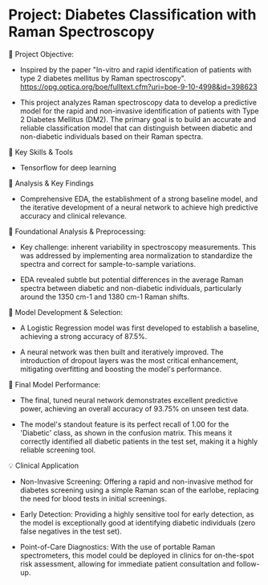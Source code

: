 # Project: Diabetes Classification with Raman Spectroscopy



🔷 Project Objective:
- Inspired by the paper "In-vitro and rapid identification of patients with type 2 diabetes mellitus by Raman spectroscopy".
https://opg.optica.org/boe/fulltext.cfm?uri=boe-9-10-4998&id=398623

- This project analyzes Raman spectroscopy data to develop a predictive model for the rapid and non-invasive identification of patients with Type 2 Diabetes Mellitus (DM2). The primary goal is to build an accurate and reliable classification model that can distinguish between diabetic and non-diabetic individuals based on their Raman spectra.

🌟 Key Skills & Tools
- Tensorflow for deep learning

🌿 Analysis & Key Findings
- Comprehensive EDA, the establishment of a strong baseline model, and the iterative development of a neural network to achieve high predictive accuracy and clinical relevance.

🌿 Foundational Analysis & Preprocessing:
- Key challenge: inherent variability in spectroscopy measurements. This was addressed by implementing area normalization to standardize the spectra and correct for sample-to-sample variations.

- EDA revealed subtle but potential differences in the average Raman spectra between diabetic and non-diabetic individuals, particularly around the 1350 cm-1 and 1380 cm-1 Raman shifts.

🌿 Model Development & Selection:
- A Logistic Regression model was first developed to establish a baseline, achieving a strong accuracy of 87.5%.

- A neural network was then built and iteratively improved. The introduction of dropout layers was the most critical enhancement, mitigating overfitting and boosting the model's performance.

🌿 Final Model Performance:
- The final, tuned neural network demonstrates excellent predictive power, achieving an overall accuracy of 93.75% on unseen test data.

- The model's standout feature is its perfect recall of 1.00 for the 'Diabetic' class, as shown in the confusion matrix. This means it correctly identified all diabetic patients in the test set, making it a highly reliable screening tool.

💡 Clinical Application
- Non-Invasive Screening: Offering a rapid and non-invasive method for diabetes screening using a simple Raman scan of the earlobe, replacing the need for blood tests in initial screenings.

- Early Detection: Providing a highly sensitive tool for early detection, as the model is exceptionally good at identifying diabetic individuals (zero false negatives in the test set).

- Point-of-Care Diagnostics: With the use of portable Raman spectrometers, this model could be deployed in clinics for on-the-spot risk assessment, allowing for immediate patient consultation and follow-up.
